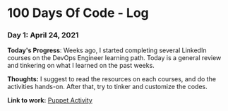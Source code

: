 # 100 Days Of Code - Log

### Day 1: April 24, 2021

**Today's Progress**: Weeks ago, I started completing several LinkedIn courses on the DevOps Engineer learning path. Today is a general review and tinkering on what I learned on the past weeks.

**Thoughts:** I suggest to read the resources on each courses, and do the activities hands-on. After that, try to tinker and customize the codes.

**Link to work:** [Puppet Activity](https://github.com/cyberpau/puppet-control)

